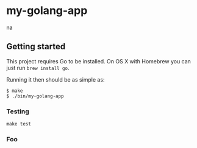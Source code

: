 # my-golang-app

na

## Getting started

This project requires Go to be installed. On OS X with Homebrew you can just run `brew install go`.

Running it then should be as simple as:

```console
$ make
$ ./bin/my-golang-app
```

### Testing

`make test`

### Foo
